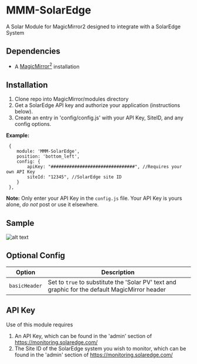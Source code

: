 # MMM-SolarEdge
A Solar Module for MagicMirror2 designed to integrate with a SolarEdge System

## Dependencies
  * A [MagicMirror<sup>2</sup>](https://github.com/MichMich/MagicMirror) installation

## Installation
  1. Clone repo into MagicMirror/modules directory
  2. Get a SolarEdge API key and authorize your application (instructions below).
  3. Create an entry in 'config/config.js' with your API Key, SiteID, and any config options.

 **Example:**
```
 {
    module: 'MMM-SolarEdge',
	position: 'bottom_left',
	config: {
		apiKey: "################################", //Requires your own API Key
		siteId: "12345", //SolarEdge site ID
	}
 },
```
**Note:** Only enter your API Key in the `config.js` file. Your API Key is yours alone, _do not_ post or use it elsewhere.

## Sample
![alt text](https://github.com/bertieuk/MMM-SolarEdge/blob/master/SolarEdge.png "Example")

## Optional Config
| **Option** | **Description** |
| --- | --- |
| `basicHeader` | Set to `true` to substitute the 'Solar PV' text and graphic for the default MagicMirror header |

## API Key
Use of this module requires
  1. An API Key, which can be found in the 'admin' section of https://monitoring.solaredge.com/
  2. The Site ID of the SolarEdge system you wish to monitor, which can be found in the 'admin' section of https://monitoring.solaredge.com/
